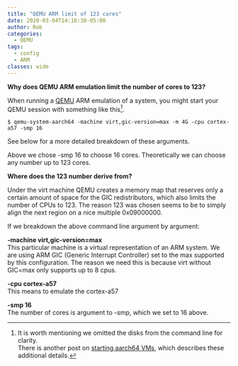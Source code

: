 ```yaml
---
title: "QEMU ARM limit of 123 cores"
date: 2020-03-04T14:16:30-05:00
author: Rob
categories:
  - QEMU
tags:
  - config
  - ARM
classes: wide
---
```


<b>Why does QEMU ARM emulation limit the number of cores to 123?</b>

When running a [QEMU](https://www.qemu.org/) ARM emulation of a system, you might start your QEMU session with something like this[^1].

~~~
$ qemu-system-aarch64 -machine virt,gic-version=max -m 4G -cpu cortex-a57 -smp 16
~~~
See below for a more detailed breakdown of these arguments.

Above we chose -smp 16 to choose 16 cores.  Theoretically we can choose any number up to 123 cores.

<b>Where does the 123 number derive from?</b>  

Under the virt machine QEMU creates a memory map that reserves only a certain amount of space for the GIC redistributors, which also limits the number of CPUs to 123.  The reason 123 was chosen seems to be to simply align the next region on a nice multiple 0x09000000.

If we breakdown the above command line argument by argument:

<b>-machine virt,gic-version=max</b><br>
This particular machine is a virtual representation of an ARM system.
We are using ARM GIC (Generic Interrupt Controller) set to the max supported by this configuration.  The reason we need this is because virt without GIC=max only supports up to 8 cpus.

<b>-cpu cortex-a57</b><br>
This means to emulate the cortex-a57

<b>-smp 16</b><br>
The number of cores is argument to -smp, which we set to 16 above.

[^1]: It is worth mentioning we omitted the disks from the command line for clarity.  <br>There is another post on [starting aarch64 VMs](../how-to-launch-aarch64-vm), which describes these additional details.
